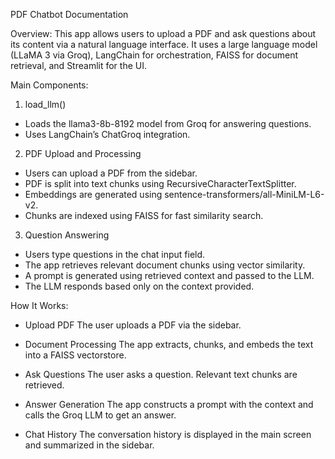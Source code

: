 PDF Chatbot Documentation

Overview:
This app allows users to upload a PDF and ask questions about its content via a natural language interface. It uses a large language model (LLaMA 3 via Groq), LangChain for orchestration, FAISS for document retrieval, and Streamlit for the UI.

Main Components:
1. load_llm()
- Loads the llama3-8b-8192 model from Groq for answering questions.
- Uses LangChain’s ChatGroq integration.

2. PDF Upload and Processing
- Users can upload a PDF from the sidebar.
- PDF is split into text chunks using RecursiveCharacterTextSplitter.
- Embeddings are generated using sentence-transformers/all-MiniLM-L6-v2.
- Chunks are indexed using FAISS for fast similarity search.

3. Question Answering
- Users type questions in the chat input field.
- The app retrieves relevant document chunks using vector similarity.
- A prompt is generated using retrieved context and passed to the LLM.
- The LLM responds based only on the context provided.

How It Works:
- Upload PDF
The user uploads a PDF via the sidebar.

- Document Processing
The app extracts, chunks, and embeds the text into a FAISS vectorstore.

- Ask Questions
The user asks a question. Relevant text chunks are retrieved.

- Answer Generation
The app constructs a prompt with the context and calls the Groq LLM to get an answer.

- Chat History
The conversation history is displayed in the main screen and summarized in the sidebar.